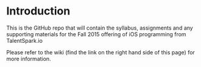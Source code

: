 # Introduction

This is the GitHub repo that will contain the syllabus, assignments and any supporting materials for the Fall 2015 offering of iOS programming from TalentSpark.io

Please refer to the wiki (find the link on the right hand side of this page) for more information.
